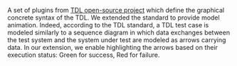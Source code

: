 A set of plugins from [TDL open-source project](https://labs.etsi.org/rep/top/ide) which define the graphical concrete syntax of the TDL. 
We extended the standard to provide model animation.
Indeed, according to the TDL standard, a TDL test case is modeled similarly to a sequence diagram in which data exchanges between the test system and the system under test are modeled as arrows carrying data. 
In our extension, we enable highlighting the arrows based on their execution status: Green for success, Red for failure.